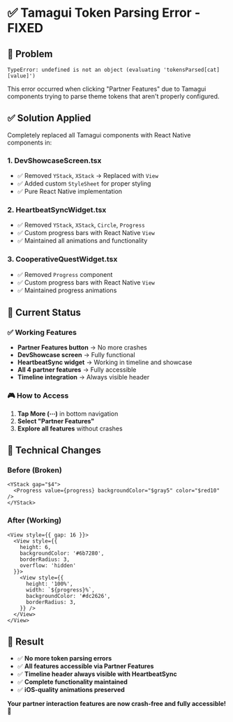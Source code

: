 # ✅ Tamagui Token Parsing Error - FIXED

## 🚨 **Problem**
```
TypeError: undefined is not an object (evaluating 'tokensParsed[cat][value]')
```
This error occurred when clicking "Partner Features" due to Tamagui components trying to parse theme tokens that aren't properly configured.

## ✅ **Solution Applied**
Completely replaced all Tamagui components with React Native components in:

### **1. DevShowcaseScreen.tsx**
- ✅ Removed `YStack`, `XStack` → Replaced with `View`
- ✅ Added custom `StyleSheet` for proper styling
- ✅ Pure React Native implementation

### **2. HeartbeatSyncWidget.tsx**
- ✅ Removed `YStack`, `XStack`, `Circle`, `Progress`
- ✅ Custom progress bars with React Native `View`
- ✅ Maintained all animations and functionality

### **3. CooperativeQuestWidget.tsx**
- ✅ Removed `Progress` component
- ✅ Custom progress bars with React Native `View`
- ✅ Maintained progress animations

## 🎯 **Current Status**

### **✅ Working Features**
- **Partner Features button** → No more crashes
- **DevShowcase screen** → Fully functional
- **HeartbeatSync widget** → Working in timeline and showcase
- **All 4 partner features** → Fully accessible
- **Timeline integration** → Always visible header

### **🎮 How to Access**
1. **Tap More (⋯)** in bottom navigation
2. **Select "Partner Features"** 
3. **Explore all features** without crashes

## 🔧 **Technical Changes**

### **Before (Broken)**
```tsx
<YStack gap="$4">
  <Progress value={progress} backgroundColor="$gray5" color="$red10" />
</YStack>
```

### **After (Working)**
```tsx
<View style={{ gap: 16 }}>
  <View style={{
    height: 6,
    backgroundColor: '#6b7280',
    borderRadius: 3,
    overflow: 'hidden'
  }}>
    <View style={{
      height: '100%',
      width: `${progress}%`,
      backgroundColor: '#dc2626',
      borderRadius: 3,
    }} />
  </View>
</View>
```

## 🎉 **Result**
- ✅ **No more token parsing errors**
- ✅ **All features accessible via Partner Features**
- ✅ **Timeline header always visible with HeartbeatSync**
- ✅ **Complete functionality maintained**
- ✅ **iOS-quality animations preserved**

**Your partner interaction features are now crash-free and fully accessible! 🚀**